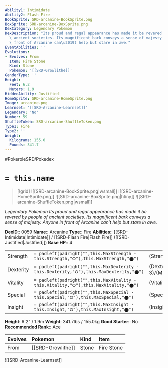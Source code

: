 ```yaml
---
Ability1: Intimidate
Ability2: Flash Fire
BookSprite: SRD-arcanine-BookSprite.png
BoxSprite: SRD-arcanine-BoxSprite.png
DexCategory: Legendary Pokemon
DexDescription: "Its proud and regal appearance has made it be revered by people of\
  \ ancient societies. Its magnificent bark conveys a sense of majesty. Anyone in\
  \ front of Arcanine can\u2019t help but stare in awe."
EventAbilities: ''
Evolutions:
- Evolves: From
  Item: Fire Stone
  Kind: Stone
  Pokemon: '[[SRD-Growlithe]]'
GenderType: ''
Height:
  Feet: 6.2
  Meters: 1.9
HiddenAbility: Justified
HomeSprite: SRD-arcanine-HomeSprite.png
Image: arcanine.png
Learnset: '[[SRD-Arcanine-Learnset]]'
Legendary: 'No'
Number: 59
ShuffleToken: SRD-arcanine-ShuffleToken.png
Type1: Fire
Type2: ''
Weight:
  Kilograms: 155.0
  Pounds: 341.7
---
```


#PokeroleSRD/Pokedex

# `= this.name`

> [!grid]
> ![[SRD-arcanine-BookSprite.png|wsmall]]
> ![[SRD-arcanine-HomeSprite.png]]
> ![[SRD-arcanine-BoxSprite.png|htiny]]
> ![[SRD-arcanine-ShuffleToken.png|wsmall]]


*Legendary Pokemon*
*Its proud and regal appearance has made it be revered by people of ancient societies. Its magnificent bark conveys a sense of majesty. Anyone in front of Arcanine can’t help but stare in awe.*

**DexID**:: 0059
**Name**:: Arcanine
**Type**:: Fire
**Abilities**:: [[SRD-Intimidate|Intimidate]] / [[SRD-Flash Fire|Flash Fire]] ([[SRD-Justified|Justified]])
**Base HP**:: 4

|           |                                                                                        |                                          |
| --------- | -------------------------------------------------------------------------------------- | ---------------------------------------- |
| Strength  | `= padleft(padright("",this.MaxStrength - this.Strength,"⭘"),this.MaxStrength,"⬤")`    | (Strength::3)/(MaxStrength::6)   |
| Dexterity | `= padleft(padright("",this.MaxDexterity - this.Dexterity,"⭘"),this.MaxDexterity,"⬤")` | (Dexterity:: 3)/(MaxDexterity::6) |
| Vitality  | `= padleft(padright("",this.MaxVitality - this.Vitality,"⭘"),this.MaxVitality,"⬤")`    | (Vitality::2)/(MaxVitality::5)   |
| Special   | `= padleft(padright("",this.MaxSpecial - this.Special,"⭘"),this.MaxSpecial,"⬤")`       | (Special::3)/(MaxSpecial::6)     |
| Insight   | `= padleft(padright("",this.MaxInsight - this.Insight,"⭘"),this.MaxInsight,"⬤")`       | (Insight::2)/(MaxInsight::5)     |

**Height**: 6'2" / 1.9m
**Weight**: 341.7lbs / 155.0kg
**Good Starter**:: No
**Recommended Rank**:: Ace

| Evolves   | Pokemon           | Kind   | Item       |
|:----------|:------------------|:-------|:-----------|
| From      | [[SRD-Growlithe]] | Stone  | Fire Stone |

![[SRD-Arcanine-Learnset]]